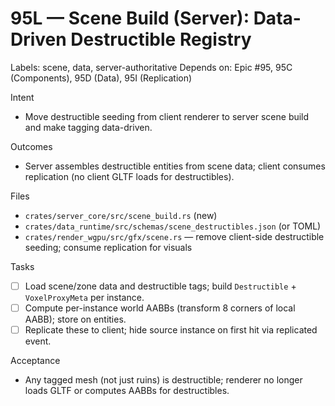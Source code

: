 # 95L — Scene Build (Server): Data-Driven Destructible Registry

Labels: scene, data, server-authoritative
Depends on: Epic #95, 95C (Components), 95D (Data), 95I (Replication)

Intent
- Move destructible seeding from client renderer to server scene build and make tagging data-driven.

Outcomes
- Server assembles destructible entities from scene data; client consumes replication (no client GLTF loads for destructibles).

Files
- `crates/server_core/src/scene_build.rs` (new)
- `crates/data_runtime/src/schemas/scene_destructibles.json` (or TOML)
- `crates/render_wgpu/src/gfx/scene.rs` — remove client-side destructible seeding; consume replication for visuals

Tasks
- [ ] Load scene/zone data and destructible tags; build `Destructible` + `VoxelProxyMeta` per instance.
- [ ] Compute per-instance world AABBs (transform 8 corners of local AABB); store on entities.
- [ ] Replicate these to client; hide source instance on first hit via replicated event.

Acceptance
- Any tagged mesh (not just ruins) is destructible; renderer no longer loads GLTF or computes AABBs for destructibles.
